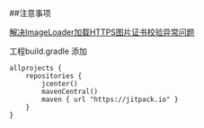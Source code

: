 ##注意事项

[解决ImageLoader加载HTTPS图片证书校验异常问题](http://www.cnblogs.com/csdnLion2016/p/5720590.html)


工程build.gradle 添加

```
allprojects {
    repositories {
        jcenter()
        mavenCentral()
        maven { url "https://jitpack.io" }
    }
}
```
